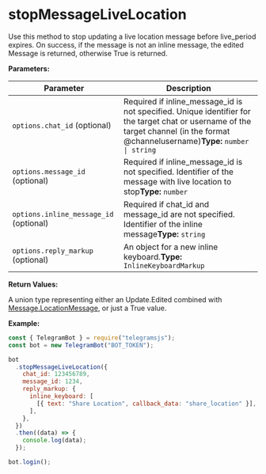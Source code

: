 # stopMessageLiveLocation

Use this method to stop updating a live location message before live_period expires. On success, if the message is not an inline message, the edited Message is returned, otherwise True is returned.

**Parameters:**

| Parameter                              | Description                                                                                                                                                                          |
| -------------------------------------- | ------------------------------------------------------------------------------------------------------------------------------------------------------------------------------------ |
| `options.chat_id` (optional)           | Required if inline_message_id is not specified. Unique identifier for the target chat or username of the target channel (in the format @channelusername)**Type:** `number \| string` |
| `options.message_id` (optional)        | Required if inline_message_id is not specified. Identifier of the message with live location to stop**Type:** `number`                                                               |
| `options.inline_message_id` (optional) | Required if chat_id and message_id are not specified. Identifier of the inline message**Type:** `string`                                                                             |
| `options.reply_markup` (optional)      | An object for a new inline keyboard.**Type:** `InlineKeyboardMarkup`                                                                                                                 |

**Return Values:**

A union type representing either an Update.Edited combined with [Message.LocationMessage](https://core.telegram.org/bots/api#location), or just a True value.

**Example:**

```javascript
const { TelegramBot } = require("telegramsjs");
const bot = new TelegramBot("BOT_TOKEN");

bot
  .stopMessageLiveLocation({
    chat_id: 123456789,
    message_id: 1234,
    reply_markup: {
      inline_keyboard: [
        [{ text: "Share Location", callback_data: "share_location" }],
      ],
    },
  })
  .then((data) => {
    console.log(data);
  });

bot.login();
```
